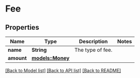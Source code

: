 # Fee

## Properties

Name | Type | Description | Notes
------------ | ------------- | ------------- | -------------
**name** | **String** | The type of fee. | 
**amount** | [**models::Money**](Money.md) |  | 

[[Back to Model list]](../README.md#documentation-for-models) [[Back to API list]](../README.md#documentation-for-api-endpoints) [[Back to README]](../README.md)


